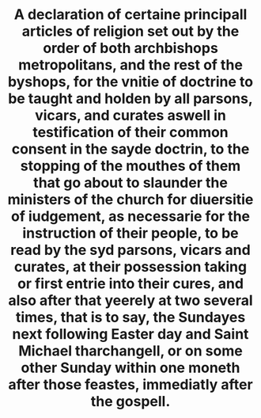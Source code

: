 ---
layout: page
title: A declaration of certaine principall articles of religion set out by the order of both archbishops metropolitans, and the rest of the byshops, for the vnitie of doctrine to be taught and holden by all parsons, vicars, and curates aswell in testification of their common consent in the sayde doctrin, to the stopping of the mouthes of them that go about to slaunder the ministers of the church for diuersitie of iudgement, as necessarie for the instruction of their people, to be read by the syd parsons, vicars and curates, at their possession taking or first entrie into their cures, and also after that yeerely at two several times, that is to say, the Sundayes next following Easter day and Saint Michael tharchangell, or on some other Sunday within one moneth after those feastes, immediatly after the gospell.
filename: A00044
---